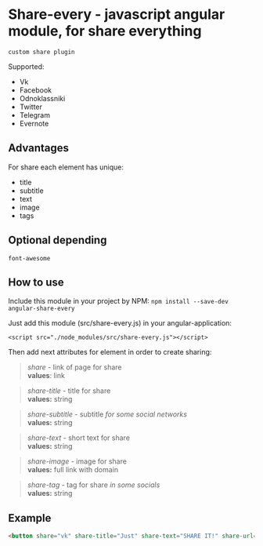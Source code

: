 # Share-every - javascript angular module, for share everything
``custom share plugin``

Supported:

-  Vk
-  Facebook
-  Odnoklassniki
-  Twitter
-  Telegram
-  Evernote

## Advantages
For share each element has unique:
- title
- subtitle
- text
- image
- tags

## Optional depending
``font-awesome``

## How to use
Include this module in your project by NPM:
``npm install --save-dev angular-share-every``

Just add this module (src/share-every.js) in your angular-application:

``<script src="./node_modules/src/share-every.js"></script>``

Then add next attributes for element in order to create sharing:

> *share* - link of page for share  
**values**: link

> *share-title* - title for share  
**values:** string

> *share-subtitle* - subtitle _for some social networks_  
**values:** string

> *share-text* - short text for share  
**values:** string

> *share-image* - image for share  
**values:** full link with domain

> *share-tag* - tag for share _in some socials_  
**values:** string


## Example

```Html
<button share="vk" share-title="Just" share-text="SHARE IT!" share-url="https://github.com/dslpp056193/share-everithing">Share!</button>
```
